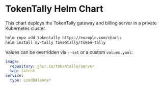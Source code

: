 # TokenTally Helm Chart

This chart deploys the TokenTally gateway and billing server in a private Kubernetes cluster.

```bash
helm repo add tokentally https://example.com/charts
helm install my-tally tokentally/token-tally
```

Values can be overridden via `--set` or a custom `values.yaml`:

```yaml
image:
  repository: ghcr.io/tokentally/server
  tag: latest
service:
  type: LoadBalancer
```
